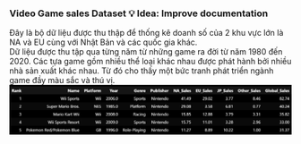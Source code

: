 ### Video Game sales Dataset 💡 Idea: Improve documentation
Đây là bộ dữ liệu được thu thập để thống kê doanh số của 2 khu vực lớn là NA và EU cùng với Nhật Bản và các quốc gia khác.  
Dữ liệu được thu tập qua từng năm từ những game ra đời từ năm 1980 đến 2020. Các tựa game gồm nhiều thể loại khác nhau được phát hành bởi nhiều nhà sản xuất khác nhau. Từ đó cho thấy một bức tranh phát triển ngành game đầy màu sắc và thú vị.
![Screenshot](vgsales.jpg)
